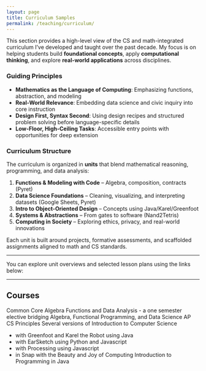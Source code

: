 ```yaml
---
layout: page
title: Curriculum Samples
permalink: /teaching/curriculum/
---
```


This section provides a high-level view of the CS and math-integrated curriculum I’ve developed and taught over the past decade. My focus is on helping students build **foundational concepts**, apply **computational thinking**, and explore **real-world applications** across disciplines.

### Guiding Principles
- **Mathematics as the Language of Computing**: Emphasizing functions, abstraction, and modeling
- **Real-World Relevance**: Embedding data science and civic inquiry into core instruction
- **Design First, Syntax Second**: Using design recipes and structured problem solving before language-specific details
- **Low-Floor, High-Ceiling Tasks**: Accessible entry points with opportunities for deep extension

### Curriculum Structure
The curriculum is organized in **units** that blend mathematical reasoning, programming, and data analysis:

1. **Functions & Modeling with Code** – Algebra, composition, contracts (Pyret)
2. **Data Science Foundations** – Cleaning, visualizing, and interpreting datasets (Google Sheets, Pyret)
3. **Intro to Object-Oriented Design** – Concepts using Java/Karel/Greenfoot
4. **Systems & Abstractions** – From gates to software (Nand2Tetris)
5. **Computing in Society** – Exploring ethics, privacy, and real-world innovations

Each unit is built around projects, formative assessments, and scaffolded assignments aligned to math and CS standards.

---
You can explore unit overviews and selected lesson plans using the links below:

---
## Courses
Common Core Algebra
Functions and Data Analysis - a one semester elective bridging Algebra, Functional Programming, and Data Science
AP CS Principles
Several versions of Introduction to Computer Science
 - with Greenfoot and Karel the Robot using Java
 - with EarSketch using Python and Javascript
 - with Processing using Javascript
 - in Snap with the Beauty and Joy of Computing
Introduction to Programming in Java

